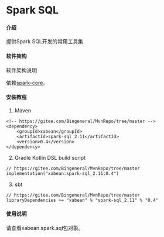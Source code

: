 # Spark SQL

#### 介绍
提供Spark SQL开发的常用工具集

#### 软件架构
软件架构说明

依赖[spark-core](https://gitee.com/Bingeneral/MvnRepo/tree/master/xabean/spark-core_2.11)。

#### 安装教程

1. Maven
```
<!-- https://gitee.com/Bingeneral/MvnRepo/tree/master -->
<dependency>
    <groupId>xabean</groupId>
    <artifactId>spark-sql_2.11</artifactId>
    <version>0.4</version>
</dependency>
```
2. Gradle Kotlin DSL build script
```
// https://gitee.com/Bingeneral/MvnRepo/tree/master
implementation("xabean:spark-sql_2.11:0.4")
```
3. sbt
```
// https://gitee.com/Bingeneral/MvnRepo/tree/master
libraryDependencies += "xabean" % "spark-sql_2.11" % "0.4"
```

#### 使用说明

请查看xabean.spark.sql包对象。

